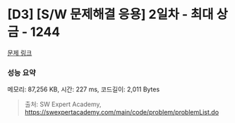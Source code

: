 # [D3] [S/W 문제해결 응용] 2일차 - 최대 상금 - 1244 

[문제 링크](https://swexpertacademy.com/main/code/problem/problemDetail.do?contestProbId=AV15Khn6AN0CFAYD) 

### 성능 요약

메모리: 87,256 KB, 시간: 227 ms, 코드길이: 2,011 Bytes



> 출처: SW Expert Academy, https://swexpertacademy.com/main/code/problem/problemList.do